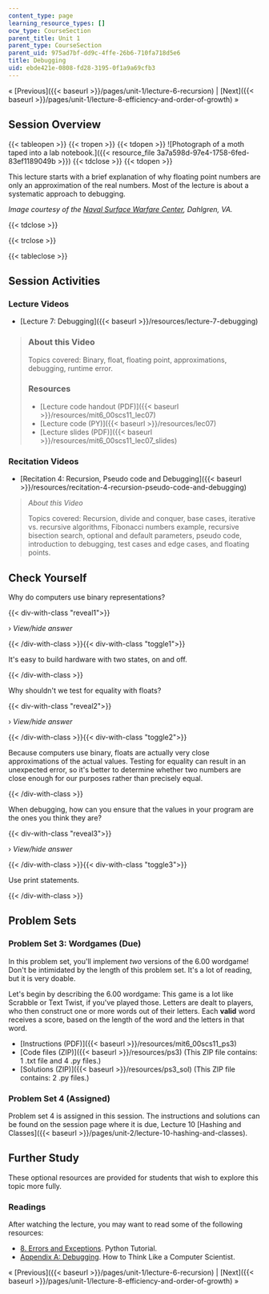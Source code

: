 ```yaml
---
content_type: page
learning_resource_types: []
ocw_type: CourseSection
parent_title: Unit 1
parent_type: CourseSection
parent_uid: 975ad7bf-dd9c-4ffe-26b6-710fa718d5e6
title: Debugging
uid: ebde421e-0808-fd28-3195-0f1a9a69cfb3
---
```


« [Previous]({{< baseurl >}}/pages/unit-1/lecture-6-recursion) | [Next]({{< baseurl >}}/pages/unit-1/lecture-8-efficiency-and-order-of-growth) »

Session Overview
----------------

{{< tableopen >}}
{{< tropen >}}
{{< tdopen >}}
![Photograph of a moth taped into a lab notebook.]({{< resource_file 3a7a598d-97e4-1758-6fed-83ef1189049b >}})
{{< tdclose >}}
{{< tdopen >}}


This lecture starts with a brief explanation of why floating point numbers are only an approximation of the real numbers. Most of the lecture is about a systematic approach to debugging.

_Image courtesy of the [Naval Surface Warfare Center](https://www.navsea.navy.mil/Home/Warfare-Centers/NSWC-Dahlgren/), Dahlgren, VA._


{{< tdclose >}}

{{< trclose >}}

{{< tableclose >}}

Session Activities
------------------

### Lecture Videos

*   [Lecture 7: Debugging]({{< baseurl >}}/resources/lecture-7-debugging)

> ### About this Video
> 
> Topics covered: Binary, float, floating point, approximations, debugging, runtime error.
> 
> ### Resources
> 
> *   [Lecture code handout (PDF)]({{< baseurl >}}/resources/mit6_00scs11_lec07)
> *   [Lecture code (PY)]({{< baseurl >}}/resources/lec07)
> *   [Lecture slides (PDF)]({{< baseurl >}}/resources/mit6_00scs11_lec07_slides)

### Recitation Videos

*   [Recitation 4: Recursion, Pseudo code and Debugging]({{< baseurl >}}/resources/recitation-4-recursion-pseudo-code-and-debugging)

> _About this Video_
> 
> Topics covered: Recursion, divide and conquer, base cases, iterative vs. recursive algorithms, Fibonacci numbers example, recursive bisection search, optional and default parameters, pseudo code, introduction to debugging, test cases and edge cases, and floating points.

Check Yourself
--------------

Why do computers use binary representations?

{{< div-with-class "reveal1">}}

› _View/hide answer_

{{< /div-with-class >}}{{< div-with-class "toggle1">}}

It's easy to build hardware with two states, on and off.

{{< /div-with-class >}}

Why shouldn't we test for equality with floats?

{{< div-with-class "reveal2">}}

› _View/hide answer_

{{< /div-with-class >}}{{< div-with-class "toggle2">}}

Because computers use binary, floats are actually very close approximations of the actual values. Testing for equality can result in an unexpected error, so it's better to determine whether two numbers are close enough for our purposes rather than precisely equal.

{{< /div-with-class >}}

When debugging, how can you ensure that the values in your program are the ones you think they are?

{{< div-with-class "reveal3">}}

› _View/hide answer_

{{< /div-with-class >}}{{< div-with-class "toggle3">}}

Use print statements.

{{< /div-with-class >}}

Problem Sets
------------

### Problem Set 3: Wordgames (Due)

In this problem set, you'll implement _two_ versions of the 6.00 wordgame! Don't be intimidated by the length of this problem set. It's a lot of reading, but it is very doable.

Let's begin by describing the 6.00 wordgame: This game is a lot like Scrabble or Text Twist, if you've played those. Letters are dealt to players, who then construct one or more words out of their letters. Each **valid** word receives a score, based on the length of the word and the letters in that word.

*   [Instructions (PDF)]({{< baseurl >}}/resources/mit6_00scs11_ps3)
*   [Code files (ZIP)]({{< baseurl >}}/resources/ps3) (This ZIP file contains: 1 .txt file and 4 .py files.)
*   [Solutions (ZIP)]({{< baseurl >}}/resources/ps3_sol) (This ZIP file contains: 2 .py files.)

### Problem Set 4 (Assigned)

Problem set 4 is assigned in this session. The instructions and solutions can be found on the session page where it is due, Lecture 10 [Hashing and Classes]({{< baseurl >}}/pages/unit-2/lecture-10-hashing-and-classes).

Further Study
-------------

These optional resources are provided for students that wish to explore this topic more fully.

### Readings

After watching the lecture, you may want to read some of the following resources:

*   [8\. Errors and Exceptions](http://docs.python.org/tutorial/errors.html). Python Tutorial.
*   [Appendix A: Debugging](http://www.greenteapress.com/thinkpython/thinkCSpy/html/app01.html). How to Think Like a Computer Scientist.

« [Previous]({{< baseurl >}}/pages/unit-1/lecture-6-recursion) | [Next]({{< baseurl >}}/pages/unit-1/lecture-8-efficiency-and-order-of-growth) »